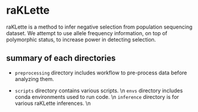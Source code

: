# raKLette
raKLette is a method to infer negative selection from population sequencing dataset. We attempt to use allele frequency information, on top of polymorphic status, to increase power in detecting selection.

## summary of each directories
* `preprocessing` directory includes workflow to pre-process data before analyzing them.

* `scripts` directory contains various scripts. \n
`envs` directory includes conda environments used to run code. \n
`inference` directory is for various raKLette inferences. \n